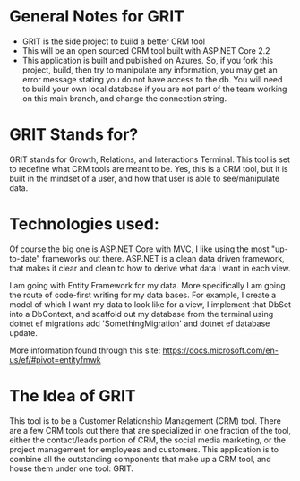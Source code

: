 # General Notes for GRIT
- GRIT is the side project to build a better CRM tool
- This will be an open sourced CRM tool built with ASP.NET Core 2.2
- This application is built and published on Azures. So, if you fork this project, build, then try to manipulate any information, you may get an error message stating you do not have access to the db. You will need to build your own local database if you are not part of the team working on this main branch, and change the connection string.


# GRIT Stands for?
GRIT stands for Growth, Relations, and Interactions Terminal. This tool is set to redefine what CRM tools are meant to be. Yes, this is a CRM tool, but it is built in the mindset of a user, and how that user is able to see/manipulate data.




# Technologies used:

Of course the big one is ASP.NET Core with MVC, I like using the most "up-to-date" frameworks out there. ASP.NET is a clean data driven framework, that makes it clear and clean to how to derive what data I want in each view. 

I am going with Entity Framework for my data. More specifically I am going the route of code-first writing for my data bases. For example, I create a model of which I want my data to look like for a view, I implement that DbSet into a DbContext, and scaffold out my database from the terminal using dotnet ef migrations add 'SomethingMigration' and dotnet ef database update. 

More information found through this site: https://docs.microsoft.com/en-us/ef/#pivot=entityfmwk

# The Idea of GRIT
This tool is to be a Customer Relationship Management (CRM) tool. There are a few CRM tools out there that are specialized in one fraction of the tool, either the contact/leads portion of CRM, the social media marketing, or the project management for employees and customers. This application is to combine all the outstanding components that make up a CRM tool, and house them under one tool: GRIT.
